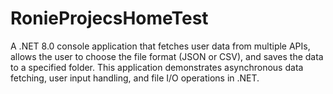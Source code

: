 # RonieProjecsHomeTest
A .NET 8.0 console application that fetches user data from multiple APIs, allows the user to choose the file format (JSON or CSV), and saves the data to a specified folder. This application demonstrates asynchronous data fetching, user input handling, and file I/O operations in .NET.
